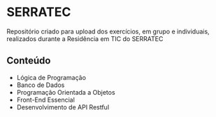 # SERRATEC
Repositório criado para upload dos exercícios, em grupo e individuais, realizados durante a Residência em TIC do SERRATEC
## Conteúdo
<ul>
  <li>Lógica de Programação</li>
  <li>Banco de Dados</li>
  <li>Programação Orientada a Objetos</li>
  <li>Front-End Essencial</li>
  <li>Desenvolvimento de API Restful</li>
 </ul>